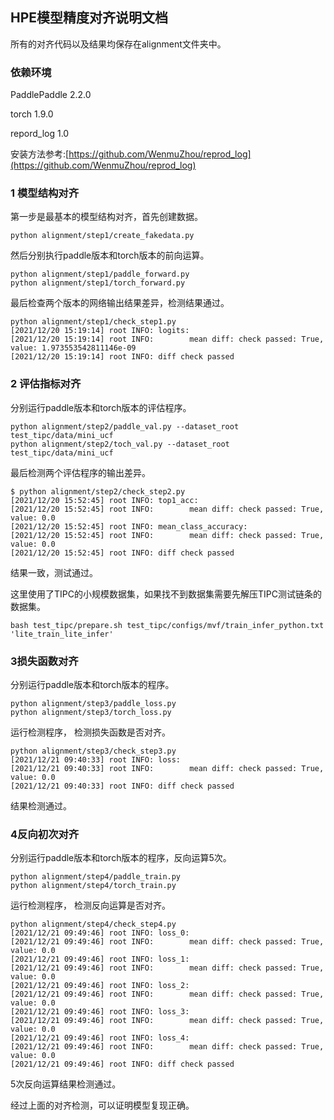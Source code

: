 ## HPE模型精度对齐说明文档

所有的对齐代码以及结果均保存在alignment文件夹中。

### 依赖环境

PaddlePaddle 2.2.0

torch 1.9.0

repord_log 1.0

安装方法参考:[https://github.com/WenmuZhou/reprod_log](https://github.com/WenmuZhou/reprod_log)

### 1 模型结构对齐
第一步是最基本的模型结构对齐，首先创建数据。
```shell
python alignment/step1/create_fakedata.py
```
然后分别执行paddle版本和torch版本的前向运算。
```shell
python alignment/step1/paddle_forward.py 
python alignment/step1/torch_forward.py 
```
最后检查两个版本的网络输出结果差异，检测结果通过。
```shell
python alignment/step1/check_step1.py
[2021/12/20 15:19:14] root INFO: logits: 
[2021/12/20 15:19:14] root INFO:        mean diff: check passed: True, value: 1.973553542811146e-09
[2021/12/20 15:19:14] root INFO: diff check passed
```
### 2 评估指标对齐
分别运行paddle版本和torch版本的评估程序。
```shell
python alignment/step2/paddle_val.py --dataset_root test_tipc/data/mini_ucf
python alignment/step2/toch_val.py --dataset_root test_tipc/data/mini_ucf
```

最后检测两个评估程序的输出差异。
```shell
$ python alignment/step2/check_step2.py 
[2021/12/20 15:52:45] root INFO: top1_acc: 
[2021/12/20 15:52:45] root INFO:        mean diff: check passed: True, value: 0.0
[2021/12/20 15:52:45] root INFO: mean_class_accuracy: 
[2021/12/20 15:52:45] root INFO:        mean diff: check passed: True, value: 0.0
[2021/12/20 15:52:45] root INFO: diff check passed
```

结果一致，测试通过。

这里使用了TIPC的小规模数据集，如果找不到数据集需要先解压TIPC测试链条的数据集。
```shell
bash test_tipc/prepare.sh test_tipc/configs/mvf/train_infer_python.txt 'lite_train_lite_infer'
```

### 3损失函数对齐
分别运行paddle版本和torch版本的程序。
```shell
python alignment/step3/paddle_loss.py
python alignment/step3/torch_loss.py
```
运行检测程序， 检测损失函数是否对齐。
```shell
python alignment/step3/check_step3.py
[2021/12/21 09:40:33] root INFO: loss: 
[2021/12/21 09:40:33] root INFO:        mean diff: check passed: True, value: 0.0
[2021/12/21 09:40:33] root INFO: diff check passed
```
结果检测通过。

### 4反向初次对齐

分别运行paddle版本和torch版本的程序，反向运算5次。
```shell
python alignment/step4/paddle_train.py
python alignment/step4/torch_train.py
```
运行检测程序， 检测反向运算是否对齐。
```shell
python alignment/step4/check_step4.py
[2021/12/21 09:49:46] root INFO: loss_0: 
[2021/12/21 09:49:46] root INFO:        mean diff: check passed: True, value: 0.0
[2021/12/21 09:49:46] root INFO: loss_1: 
[2021/12/21 09:49:46] root INFO:        mean diff: check passed: True, value: 0.0
[2021/12/21 09:49:46] root INFO: loss_2: 
[2021/12/21 09:49:46] root INFO:        mean diff: check passed: True, value: 0.0
[2021/12/21 09:49:46] root INFO: loss_3: 
[2021/12/21 09:49:46] root INFO:        mean diff: check passed: True, value: 0.0
[2021/12/21 09:49:46] root INFO: loss_4: 
[2021/12/21 09:49:46] root INFO:        mean diff: check passed: True, value: 0.0
[2021/12/21 09:49:46] root INFO: diff check passed

```
5次反向运算结果检测通过。

经过上面的对齐检测，可以证明模型复现正确。



